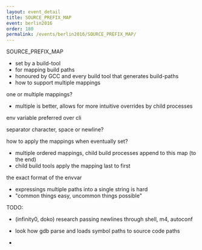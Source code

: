 ```yaml
---
layout: event_detail
title: SOURCE_PREFIX_MAP
event: berlin2016
order: 180
permalink: /events/berlin2016/SOURCE_PREFIX_MAP/
---
```


SOURCE_PREFIX_MAP
- set by a build-tool
- for mapping build paths
- honoured by GCC and every build tool that generates build-paths
- how to support multiple mappings

one or multiple mappings?
- multiple is better, allows for more intuitive overrides by child processes

env variable preferred over cli

separator character, space or newline?

how to apply the mappings when eventually set?
- multiple ordered mappings, child build processes append to this map (to the end)
- child build tools apply the mapping last to first

the exact format of the envvar
- expressings multiple paths into a single string is hard
- "common things easy, uncommon things possible"

TODO:
- (infinity0, doko) research passing newlines through shell, m4, autoconf
- look how gdb parse and loads symbol paths to source code paths

-
